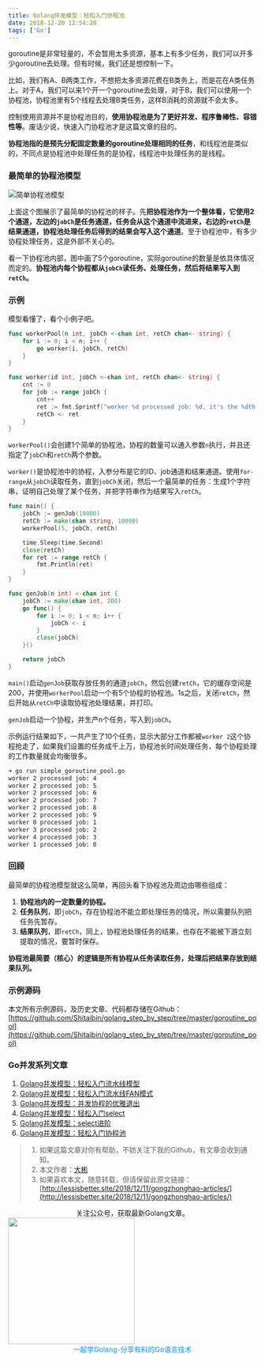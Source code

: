 ```yaml
---
title: Golang并发模型：轻松入门协程池
date: 2018-12-20 12:54:28
tags: ['Go']
---
```




goroutine是非常轻量的，不会暂用太多资源，基本上有多少任务，我们可以开多少goroutine去处理。但有时候，我们还是想控制一下。

比如，我们有A、B两类工作，不想把太多资源花费在B类务上，而是花在A类任务上。对于A，我们可以来1个开一个goroutine去处理，对于B，我们可以使用一个协程池，协程池里有5个线程去处理B类任务，这样B消耗的资源就不会太多。

控制使用资源并不是协程池目的，**使用协程池是为了更好并发、程序鲁棒性、容错性等**。废话少说，快速入门协程池才是这篇文章的目的。

**协程池指的是预先分配固定数量的goroutine处理相同的任务**，和线程池是类似的，不同点是协程池中处理任务的是协程，线程池中处理任务的是线程。

### 最简单的协程池模型

![简单协程池模型](http://img.lessisbetter.site/2018-12-simple-goroutine-pool.png)


上面这个图展示了最简单的协程池的样子。先**把协程池作为一个整体看，它使用2个通道，左边的`jobCh`是任务通道，任务会从这个通道中流进来，右边的`retCh`是结果通道，协程池处理任务后得到的结果会写入这个通道**。至于协程池中，有多少协程处理任务，这是外部不关心的。

看一下协程池内部，图中画了5个goroutine，实际goroutine的数量是依具体情况而定的。**协程池内每个协程都从`jobCh`读任务、处理任务，然后将结果写入到`retCh`。**


### 示例
模型看懂了，看个小例子吧。

```go
func workerPool(n int, jobCh <-chan int, retCh chan<- string) {
	for i := 0; i < n; i++ {
		go worker(i, jobCh, retCh)
	}
}

func worker(id int, jobCh <-chan int, retCh chan<- string) {
	cnt := 0
	for job := range jobCh {
		cnt++
		ret := fmt.Sprintf("worker %d processed job: %d, it's the %dth processed by me.", id, job, cnt)
		retCh <- ret
	}
}
```

`workerPool()`会创建1个简单的协程池，协程的数量可以通入参数`n`执行，并且还指定了`jobCh`和`retCh`两个参数。

`worker()`是协程池中的协程，入参分布是它的ID、job通道和结果通道。使用`for-range`从`jobCh`读取任务，直到`jobCh`关闭，然后一个最简单的任务：生成1个字符串，证明自己处理了某个任务，并把字符串作为结果写入`retCh`。

```go
func main() {
	jobCh := genJob(10000)
	retCh := make(chan string, 10000)
	workerPool(5, jobCh, retCh)

	time.Sleep(time.Second)
	close(retCh)
	for ret := range retCh {
		fmt.Println(ret)
	}
}

func genJob(n int) <-chan int {
	jobCh := make(chan int, 200)
	go func() {
		for i := 0; i < n; i++ {
			jobCh <- i
		}
		close(jobCh)
	}()

	return jobCh
}
```

`main()`启动`genJob`获取存放任务的通道`jobCh`，然后创建`retCh`，它的缓存空间是200，并使用`workerPool`启动一个有5个协程的协程池。1s之后，关闭`retCh`，然后开始从`retCh`中读取协程池处理结果，并打印。

`genJob`启动一个协程，并生产n个任务，写入到`jobCh`。


示例运行结果如下，一共产生了10个任务，显示大部分工作都被`worker 2`这个协程抢走了，如果我们设置的任务成千上万，协程池长时间处理任务，每个协程处理的工作数量就会均衡很多。
```bash
➜ go run simple_goroutine_pool.go
worker 2 processed job: 4
worker 2 processed job: 5
worker 2 processed job: 6
worker 2 processed job: 7
worker 2 processed job: 8
worker 2 processed job: 9
worker 0 processed job: 1
worker 3 processed job: 2
worker 4 processed job: 3
worker 1 processed job: 0
```
### 回顾
最简单的协程池模型就这么简单，再回头看下协程池及周边由哪些组成：
1. **协程池内的一定数量的协程。**
2. **任务队列**，即`jobCh`，存在协程池不能立即处理任务的情况，所以需要队列把任务先暂存。
3. **结果队列**，即`retCh`，同上，协程池处理任务的结果，也存在不能被下游立刻提取的情况，要暂时保存。

**协程池最简要（核心）的逻辑是所有协程从任务读取任务，处理后把结果存放到结果队列。**

### 示例源码

本文所有示例源码，及历史文章、代码都存储在Github：[https://github.com/Shitaibin/golang_step_by_step/tree/master/goroutine_pool](https://github.com/Shitaibin/golang_step_by_step/tree/master/goroutine_pool)


### Go并发系列文章

1. [Golang并发模型：轻松入门流水线模型](https://mp.weixin.qq.com/s/YB5XZ5NatniHSYBQ3AHONw)
1. [Golang并发模型：轻松入门流水线FAN模式](https://mp.weixin.qq.com/s/68FGjm7PFN5VbVF0zL-PlQ)
1. [Golang并发模型：并发协程的优雅退出](https://mp.weixin.qq.com/s/RjomKnfwCTy7tC9gbpPxCQ)
1. [Golang并发模型：轻松入门select](https://mp.weixin.qq.com/s/ACh-TGlPo72r4e6pbh52vg)
1. [Golang并发模型：select进阶](https://mp.weixin.qq.com/s/ZfBcxvqiyks_s7cAD-zGCw)
1. [Golang并发模型：轻松入门协程池](https://mp.weixin.qq.com/s/fINhzg3eNi9YFi5qZ_JzGA)


> 1. 如果这篇文章对你有帮助，不妨关注下我的Github，有文章会收到通知。
> 2. 本文作者：[大彬](http://lessisbetter.site/about/)
> 3. 如果喜欢本文，随意转载，但请保留此原文链接：[http://lessisbetter.site/2018/12/11/gongzhonghao-articles/](http://lessisbetter.site/2018/12/11/gongzhonghao-articles/)

<div style="text-align:center">关注公众号，获取最新Golang文章。</div>

<img src="http://img.lessisbetter.site/gzh-qrcode-with-text.png" style="border:0" width="256" hegiht="30" align=center />




<div style="color:#0096FF; text-align:center">一起学Golang-分享有料的Go语言技术</div>
